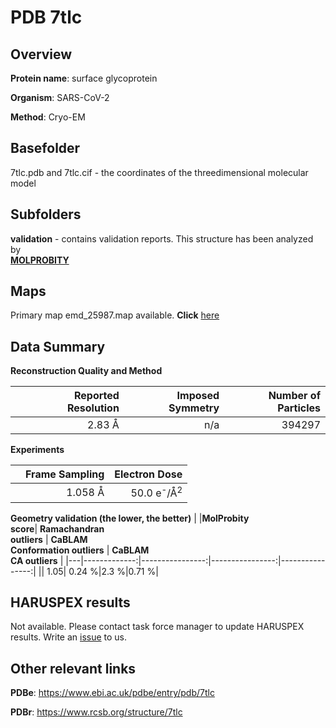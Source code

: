 # PDB 7tlc

## Overview

**Protein name**: surface glycoprotein

**Organism**: SARS-CoV-2

**Method**: Cryo-EM



## Basefolder

7tlc.pdb and 7tlc.cif - the coordinates of the threedimensional molecular model

## Subfolders





**validation** - contains validation reports. This structure has been analyzed by <br>  [**MOLPROBITY**](https://github.com/thorn-lab/coronavirus_structural_task_force/tree/master/pdb/surface_glycoprotein/SARS-CoV-2/7tlc/validation/molprobity)    



## Maps

Primary map emd_25987.map available. **Click** [here](http://ftp.wwpdb.org/pub/emdb/structures/EMD-25987/map/) 

## Data Summary
**Reconstruction Quality and Method**

|   | Reported Resolution | Imposed Symmetry | Number of Particles |
|---|-------------:|----------------:|--------------:|
|   |2.83 Å|n/a|394297|

**Experiments**

|   | Frame Sampling | Electron Dose |
|---|-------------:|----------------:|
|   |1.058 Å|50.0 e<sup>-</sup>/Å<sup>2</sup>|

**Geometry validation (the lower, the better)**
|   |**MolProbity<br>score**| **Ramachandran<br>outliers** | **CaBLAM<br>Conformation outliers** | **CaBLAM<br>CA outliers** |
|---|-------------:|----------------:|----------------:|----------------:|
||  1.05|  0.24 %|2.3 %|0.71 %|

## HARUSPEX results

Not available. Please contact task force manager to update HARUSPEX results. Write an [issue](https://github.com/thorn-lab/coronavirus_structural_task_force/issues) to us.

## Other relevant links 
**PDBe**:  https://www.ebi.ac.uk/pdbe/entry/pdb/7tlc
 
**PDBr**: https://www.rcsb.org/structure/7tlc 
